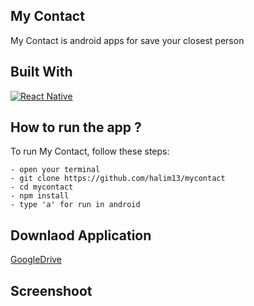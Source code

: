 ## My Contact
My Contact is android apps for save your closest person

## Built With
[![React Native](https://img.shields.io/badge/ReactNative-0.71.8-blue.svg?style=rounded-square)](https://reactnative.dev/)

## How to run the app ?
To run My Contact, follow these steps:
```
- open your terminal
- git clone https://github.com/halim13/mycontact
- cd mycontact
- npm install
- type 'a' for run in android
```

## Downlaod Application
[GoogleDrive]()

## Screenshoot

